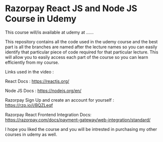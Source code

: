 # Razorpay React JS and Node JS Course in Udemy

This course will/is available at udemy at ......

This repository contains all the code used in the udemy course and the best part is all the branches are named after the lecture names so you can easily identify that particular piece of code required for that particular lecture. This will allow you to easily access each part of the course so you can learn efficiently from my course.

Links used in the video :

React Docs : https://reactjs.org/

Node JS Docs : https://nodejs.org/en/

Razorpay Sign Up and create an account for yourself : https://rzp.io/i/BQZLeqf

Razorpay React Frontend Integration Docs: https://razorpay.com/docs/payment-gateway/web-integration/standard/

I hope you liked the course and you will be intrested in purchasing my other courses in udemy as well.
